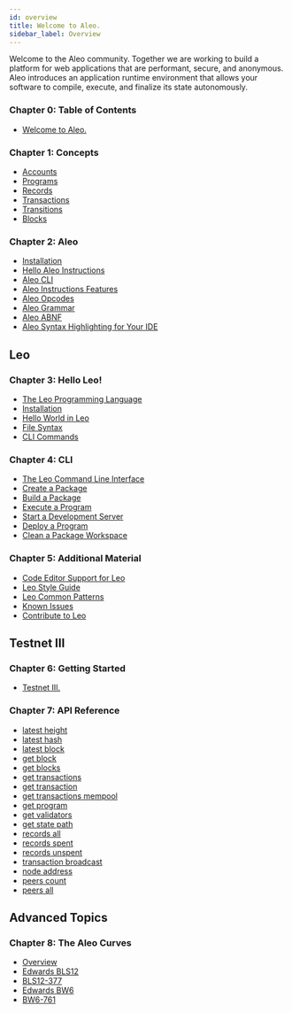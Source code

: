```yaml
---
id: overview
title: Welcome to Aleo.
sidebar_label: Overview
---
```


<!----------------------------------------------------------------------------->
<!-------------------- THIS MARKDOWN FILE IS AUTOGENERATED -------------------->
<!----------------------------------------------------------------------------->

Welcome to the Aleo community. Together we are working to build a platform for web applications that are
performant, secure, and anonymous. Aleo introduces an application runtime environment that allows your software
to compile, execute, and finalize its state autonomously.

<!-- markdown-link-check-disable -->
### Chapter 0: Table of Contents

- [Welcome to Aleo.](./00_overview.md)


### Chapter 1: Concepts

- [Accounts](./concepts/00_accounts.md)
- [Programs](./concepts/01_programs.md)
- [Records](./concepts/02_records.md)
- [Transactions](./concepts/03_transactions.md)
- [Transitions](./concepts/04_transitions.md)
- [Blocks](./concepts/05_blocks.md)

[//]: # (- [Transactions]&#40;./concepts/03_transactions.md&#41;)

[//]: # (- [Blocks]&#40;./concepts/04_blocks.md&#41;)

[//]: # (- [Consensus]&#40;./concepts/05_consensus.md&#41;)

[//]: # (- [Glossary]&#40;./concepts/06_glossary.md&#41;)

### Chapter 2: Aleo
- [Installation](./aleo/00_installation.md)
- [Hello Aleo Instructions](./aleo/01_hello_aleo.md)
- [Aleo CLI](./aleo/03_commands.md)
- [Aleo Instructions Features](./aleo/04_language.md)
- [Aleo Opcodes](./aleo/05_opcodes.md)
- [Aleo Grammar](./aleo/06_grammar.md)
- [Aleo ABNF](./aleo/07_abnf.md)
- [Aleo Syntax Highlighting for Your IDE](./aleo/08_tooling.md)

## Leo


### Chapter 3: Hello Leo!
- [The Leo Programming Language](./leo/getting_started/00_overview.md)
- [Installation](./leo/getting_started/01_installation.md)
- [Hello World in Leo](./leo/getting_started/02_hello_world.md)
- [File Syntax](./leo/getting_started/03_syntax.md)
- [CLI Commands](./leo/getting_started/04_cli.md)


[//]: # ()
[//]: # (### Chapter 4: Language)

[//]: # (- [A Flying Tour of Leo]&#40;./leo/language/00_flying_tour.md&#41;)

[//]: # (- [Layout of a Leo Program]&#40;./leo/language/01_layout.md&#41;)

[//]: # (- [Defining Variables]&#40;./leo/language/02_variables.md&#41;)

[//]: # (- [Data Types and Values]&#40;./leo/language/03_types.md&#41;)

[//]: # (- [Arrays]&#40;./leo/language/04_arrays_and_tuples.md&#41;)

[//]: # (- [Operators]&#40;./leo/language/05_operators.md&#41;)

[//]: # (- [Statements]&#40;./leo/language/06_statements.md&#41;)

[//]: # (- [Functions]&#40;./leo/language/07_functions.md&#41;)

[//]: # (- [Leo Inputs]&#40;./leo/language/08_inputs.md&#41;)

[//]: # (- [Circuits]&#40;./leo/language/09_circuits.md&#41;)

[//]: # (- [Imports]&#40;./leo/language/10_imports.md&#41;)

[//]: # (- [Console Functions]&#40;./leo/language/11_console.md&#41;)

[//]: # (- [Writing Tests]&#40;./leo/language/12_tests.md&#41;)

[//]: # (- [Lexical Structure]&#40;./leo/language/13_lexical.md&#41;)

[//]: # ()

### Chapter 4: CLI

- [The Leo Command Line Interface](./leo/cli/00_overview.md)
- [Create a Package](./leo/cli/01_new.md)
- [Build a Package](./leo/cli/02_build.md)
- [Execute a Program](./leo/cli/03_run.md)
- [Start a Development Server](./leo/cli/04_node.md)
- [Deploy a Program](./leo/cli/05_deploy.md)
- [Clean a Package Workspace](./leo/cli/06_clean.md)

### Chapter 5: Additional Material

- [Code Editor Support for Leo](./leo/additional_material/00_tooling.md)
- [Leo Style Guide](./leo/additional_material/01_style.md)
- [Leo Common Patterns](./leo/additional_material/02_common.md)
- [Known Issues](./leo/additional_material/03_bugs.md)
- [Contribute to Leo](./leo/additional_material/04_contributing.md)

## Testnet III


### Chapter 6: Getting Started


- [Testnet III.](./testnet/getting_started/00_overview.md)

[//]: # (- [Install snarkOS]&#40;./testnet/getting_started/01_installation.md&#41;)



[//]: # (### Chapter 6: Concepts)

[//]: # ()
[//]: # ()
[//]: # (- [RPC Server]&#40;./testnet/concepts/00_rpc_server.md&#41;)



[//]: # (### Chapter 7: Network Messages)


[//]: # (- [Block]&#40;./testnet/network_messages/00_block.md&#41;)

[//]: # (- [GetBlocks]&#40;./testnet/network_messages/01_get_blocks.md&#41;)

[//]: # (- [GetMemoryPool]&#40;./testnet/network_messages/02_get_memory_pool.md&#41;)

[//]: # (- [GetPeers]&#40;./testnet/network_messages/03_get_peers.md&#41;)

[//]: # (- [GetSync]&#40;./testnet/network_messages/04_get_sync.md&#41;)

[//]: # (- [MemoryPool]&#40;./testnet/network_messages/05_memory_pool.md&#41;)

[//]: # (- [Peers]&#40;./testnet/network_messages/06_peers.md&#41;)

[//]: # (- [Ping]&#40;./testnet/network_messages/07_ping.md&#41;)

[//]: # (- [Pong]&#40;./testnet/network_messages/08_pong.md&#41;)

[//]: # (- [Sync]&#40;./testnet/network_messages/09_sync.md&#41;)

[//]: # (- [SyncBlock]&#40;./testnet/network_messages/10_sync_block.md&#41;)

[//]: # (- [Transaction]&#40;./testnet/network_messages/11_transaction.md&#41;)

[//]: # (- [Version]&#40;./testnet/network_messages/12_version.md&#41;)



### Chapter 7: API Reference

- [latest height](./testnet/public_endpoints/00_latest_height.md)
- [latest hash](./testnet/public_endpoints/01_latest_hash.md)
- [latest block](./testnet/public_endpoints/02_latest_block.md)
- [get block](./testnet/public_endpoints/03_get_block.md)
- [get blocks](./testnet/public_endpoints/04_get_blocks.md)
- [get transactions](./testnet/public_endpoints/05_get_transactions.md)
- [get transaction](./testnet/public_endpoints/06_get_transaction.md)
- [get transactions mempool](./testnet/public_endpoints/07_get_transactions_mempool.md)
- [get program](./testnet/public_endpoints/08_get_program.md)
- [get validators](./testnet/public_endpoints/09_get_validators.md)
- [get state path](./testnet/public_endpoints/10_get_state_path.md)
- [records all](./testnet/public_endpoints/11_records_all.md)
- [records spent](./testnet/public_endpoints/12_records_spent.md)
- [records unspent](./testnet/public_endpoints/13_records_unspent.md)
- [transaction broadcast](./testnet/public_endpoints/14_transaction_broadcast.md)
- [node address](./testnet/public_endpoints/15_node_address.md)
- [peers count](./testnet/public_endpoints/16_peers_count.md)
- [peers all](./testnet/public_endpoints/17_peers_all.md)

[//]: # (### Chapter 9: Private RPC Endpoints)

[//]: # ()
[//]: # (- [connect]&#40;./testnet/private_endpoints/00_connect.md&#41;)

[//]: # (- [createaccount]&#40;./testnet/private_endpoints/01_createaccount.md&#41;)

[//]: # (- [createrawtransaction]&#40;./testnet/private_endpoints/02_createrawtransaction.md&#41;)

[//]: # (- [createtransaction]&#40;./testnet/private_endpoints/03_createtransaction.md&#41;)

[//]: # (- [createtransactionkernel]&#40;./testnet/private_endpoints/04_createtransactionkernel.md&#41;)

[//]: # (- [decoderecord]&#40;./testnet/private_endpoints/05_decoderecord.md&#41;)

[//]: # (- [decryptrecord]&#40;./testnet/private_endpoints/06_decryptrecord.md&#41;)

[//]: # (- [disconnect]&#40;./testnet/private_endpoints/07_disconnect.md&#41;)

[//]: # (- [getrawrecord]&#40;./testnet/private_endpoints/08_getrawrecord.md&#41;)

[//]: # (- [getrecordcommitmentcount]&#40;./testnet/private_endpoints/09_getrecordcommitmentcount.md&#41;)

[//]: # (- [getrecordcommitments]&#40;./testnet/private_endpoints/10_getrecordcommitments.md&#41;)

[//]: # ()
[//]: # ()
[//]: # (## Explorer III)

[//]: # ()
[//]: # (### Chapter 10: Authentication)

[//]: # ()
[//]: # (- [Authentication API]&#40;./explorer/authentication/00_authentication_api.md&#41;)

[//]: # (- [createapikey]&#40;./explorer/authentication/01_createapikey.md&#41;)

[//]: # ()
[//]: # ()
[//]: # (### Chapter 11: Blocks)

[//]: # ()
[//]: # (- [Block API]&#40;./explorer/blocks/00_block_api.md&#41;)

[//]: # (- [getbestblock]&#40;./explorer/blocks/01_getbestblock.md&#41;)

[//]: # (- [getbyheight]&#40;./explorer/blocks/02_getbyheight.md&#41;)

[//]: # (- [getbyheightrange]&#40;./explorer/blocks/03_getbyheightrange.md&#41;)

[//]: # (- [getbyhash]&#40;./explorer/blocks/04_getbyhash.md&#41;)

[//]: # ()
[//]: # ()
[//]: # (### Chapter 12: Transactions)

[//]: # ()
[//]: # (- [Transaction API]&#40;./explorer/transactions/00_transaction_api.md&#41;)

[//]: # (- [getbyhash]&#40;./explorer/transactions/01_getbyhash.md&#41;)

[//]: # (- [getbyhashbatch]&#40;./explorer/transactions/02_getbyhashbatch.md&#41;)

[//]: # (- [broadcast]&#40;./explorer/transactions/03_broadcast.md&#41;)

[//]: # (- [validate]&#40;./explorer/transactions/04_validate.md&#41;)

[//]: # ()
[//]: # ()
[//]: # (### Chapter 13: Metrics)

[//]: # ()
[//]: # (- [Metrics API]&#40;./explorer/metrics/00_metrics_api.md&#41;)

[//]: # (- [get]&#40;./explorer/metrics/01_get.md&#41;)

[//]: # (- [graph]&#40;./explorer/metrics/02_graph.md&#41;)


## Advanced Topics

### Chapter 8: The Aleo Curves

- [Overview](./advanced/the_aleo_curves/00_overview.md)
- [Edwards BLS12](./advanced/the_aleo_curves/01_edwards_bls12.md)
- [BLS12-377](./advanced/the_aleo_curves/02_bls12-377.md)
- [Edwards BW6](./advanced/the_aleo_curves/03_edwards_bw6.md)
- [BW6-761](./advanced/the_aleo_curves/04_bw6-761.md)


[//]: # (### Chapter 9: Proof of Succinct Work)

[//]: # ()
[//]: # (- [Overview]&#40;./advanced/posw/00_overview.md&#41;)

[//]: # (- [Consensus Security]&#40;./advanced/posw/01_consensus_security.md&#41;)

[//]: # (- [The PoSW Predicate]&#40;./advanced/posw/02_posw_predicate.md&#41;)

[//]: # (- [The Mining Process]&#40;./advanced/posw/03_mining.md&#41;)


<!-- markdown-link-check-enable -->